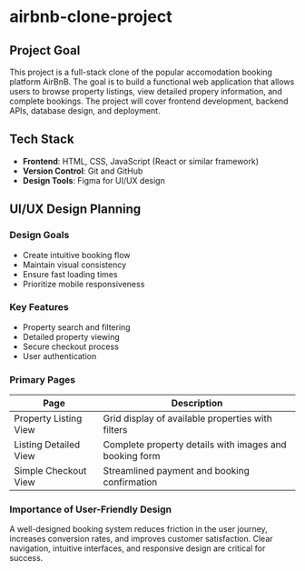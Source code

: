 # airbnb-clone-project
## Project Goal
This project is a full-stack clone of the popular accomodation booking platform AirBnB. The goal is to build a functional web application that allows users to browse property listings, view detailed propery information, and complete bookings. The project will cover frontend development, backend APIs, database design, and deployment.
## Tech Stack
- **Frontend**: HTML, CSS, JavaScript (React or similar framework)
- **Version Control**: Git and GitHub
- **Design Tools**: Figma for UI/UX design
## UI/UX Design Planning
### Design Goals
- Create intuitive booking flow
- Maintain visual consistency
- Ensure fast loading times
- Prioritize mobile responsiveness
### Key Features
- Property search and filtering
- Detailed property viewing
- Secure checkout process
- User authentication
### Primary Pages
| Page                  | Description                                                   |
|-----------------------|---------------------------------------------------------------|
| Property Listing View | Grid display of available properties with filters             |
| Listing Detailed View | Complete property details with images and booking form        |
| Simple Checkout View  | Streamlined payment and booking confirmation                  |
### Importance of User-Friendly Design
A well-designed booking system reduces friction in the user journey, increases conversion rates, and improves customer satisfaction. Clear navigation, intuitive interfaces, and responsive design are critical for success.


